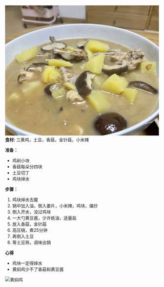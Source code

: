 ![黄焖鸡](./images/黄焖鸡.jpg)
**食材:**
三黄鸡，土豆，香菇，金针菇，小米辣

**准备：**
- 鸡剁小块
- 香菇每朵分四块
- 土豆切丁
- 鸡块焯水

**步骤：**
1. 鸡块焯水去腥
2. 锅中加入油，倒入姜片，小米辣，鸡块，煸炒
3. 倒入开水，没过鸡块
4. 一大勺黄豆酱，少许蚝油，适量盐
5. 放入香菇，金针菇
6. 高压锅，煮25分钟
7. 再倒入土豆
8. 等土豆熟，调味出锅


**心得**
- 鸡块一定得焯水
- 黄焖鸡少不了香菇和黄豆酱




![黄焖鸡](./images/黄焖鸡焯水.jpg)